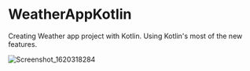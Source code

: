 # WeatherAppKotlin
Creating Weather app project with Kotlin. Using Kotlin's most of the new features. 

![Screenshot_1620318284](https://user-images.githubusercontent.com/16044694/117329210-0965a480-aeb2-11eb-8cc0-9d01e6794cf7.png)
